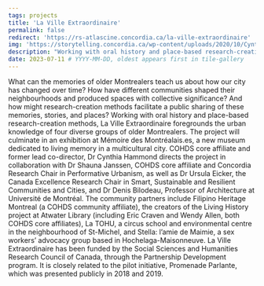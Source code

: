 ```yaml
---
tags: projects
title: 'La Ville Extraordinaire'
permalink: false
redirect: 'https://rs-atlascine.concordia.ca/la-ville-extraordinaire'
img: 'https://storytelling.concordia.ca/wp-content/uploads/2020/10/Cynthia-Hammond-Ville-extraordinaire-resized.jpg' # '/imgs/browse-villex.png'
description: "Working with oral history and place-based research-creation methods, La Ville Extraordinaire foregrounds the urban knowledge of four diverse groups of older Montrealers through the mapping of about 80 interviews."
date: 2023-07-11 # YYYY-MM-DD, oldest appears first in tile-gallery
---
```


What can the memories of older Montrealers teach us about how our city has changed over time? How have different communities shaped their neighbourhoods and produced spaces with collective significance? And how might research-creation methods facilitate a public sharing of these memories, stories, and places? Working with oral history and place-based research-creation methods, La Ville Extraordinaire foregrounds the urban knowledge of four diverse groups of older Montrealers. The project will culminate in an exhibition at Mémoire des Montréalais.es, a new museum dedicated to living memory in a multicultural city. COHDS core affiliate and former lead co-director, Dr Cynthia Hammond directs the project in collaboration with Dr Shauna Janssen, COHDS core affiliate and Concordia Research Chair in Performative Urbanism, as well as Dr Ursula Eicker, the Canada Excellence Research Chair in Smart, Sustainable and Resilient Communities and Cities, and Dr Denis Bilodeau, Professor of Architecture at Université de Montréal. The community partners include Filipino Heritage Montreal (a COHDS community affiliate), the creators of the Living History project at Atwater Library (including Eric Craven and Wendy Allen, both COHDS core affiliates), La TOHU, a circus school and environmental centre in the neighbourhood of St-Michel, and Stella: l’amie de Maimie, a sex workers’ advocacy group based in Hochelaga-Maisonneuve. La Ville Extraordinaire has been funded by the Social Sciences and Humanities Research Council of Canada, through the Partnership Development program. It is closely related to the pilot initiative, Promenade Parlante, which was presented publicly in 2018 and 2019.
